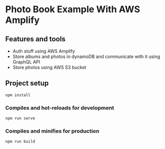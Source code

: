 # Photo Book Example With AWS Amplify

## Features and tools
* Auth stuff using AWS Amplify
* Store albums and photos in dynamoDB and communicate with it using GraphQL API
* Store photos using AWS S3 bucket

## Project setup
```
npm install
```

### Compiles and hot-reloads for development
```
npm run serve
```

### Compiles and minifies for production
```
npm run build
```



